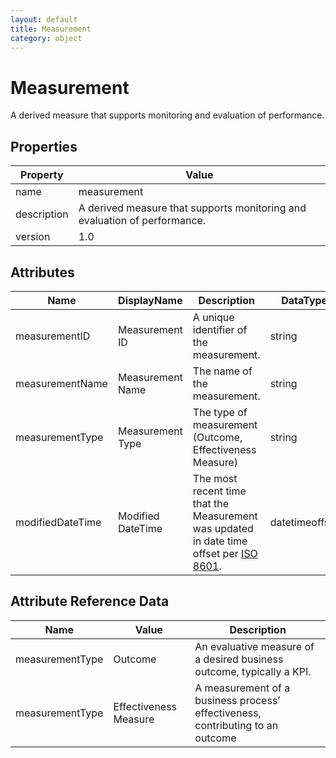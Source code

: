 ```yaml
---
layout: default
title: Measurement 
category: object
---
```


# Measurement

A derived measure that supports monitoring and evaluation of performance.

## Properties

| Property    | Value                                                        |
| ----------- | ------------------------------------------------------------ |
| name        | measurement                                                  |
| description | A derived measure that supports monitoring and evaluation of performance. |
| version     | 1.0                                                          |


## Attributes 

| Name            | DisplayName      | Description                                              | DataType | Required? | isNullable |
| --------------- | ---------------- | -------------------------------------------------------- | -------- | --------- | ---------- |
| measurementID   | Measurement ID   | A unique identifier of the measurement.                  | string   | yes       | false      |
| measurementName | Measurement Name | The name of the measurement.                             | string   | yes       | false      |
| measurementType | Measurement Type | The type of measurement (Outcome, Effectiveness Measure) | string   | yes       | false      |
| modifiedDateTime| Modified DateTime | The most recent time that the Measurement was updated in date time offset per [ISO 8601](https://www.wikipedia.org/wiki/ISO_8601).      | datetimeoffset | no      | true   |

## Attribute Reference Data

| Name            | Value                 | Description                                                  |
| --------------- | --------------------- | ------------------------------------------------------------ |
| measurementType | Outcome               | An evaluative measure of a desired business outcome, typically a KPI. |
| measurementType | Effectiveness Measure | A measurement of a business process’ effectiveness, contributing to an outcome |

